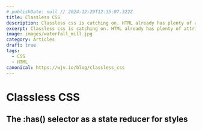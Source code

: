 ```yaml
---
# publishDate: null // 2024-12-29T12:35:07.322Z
title: Classless CSS
description: Classless css is catching on. HTML already has plenty of attributes to hook css onto, let's declutter by not using classes anymore.
excerpt: Classless css is catching on. HTML already has plenty of attributes to hook css onto, let's declutter by not using classes anymore.
image: images/waterfall_mill.jpg
category: Articles
draft: true
tags:
  - CSS
  - HTML
canonical: https://wjv.io/blog/classless_css
---
```


# Classless CSS

## The :has() selector as a state reducer for styles
